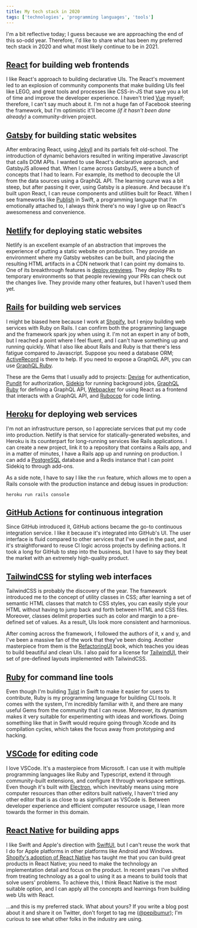 ```yaml
---
title: My tech stack in 2020
tags: ['technologies', 'programming languages', 'tools']
---
```


I'm a bit reflective today;
I guess because we are approaching the end of this so-odd year.
Therefore,
I'd like to share what has been my preferred tech stack in 2020 and what most likely continue to be in 2021.

## [React](https://reactjs.org) for building web frontends

I like React's approach to building declarative UIs.
The React's movement led to an explosion of community components that make building UIs feel like LEGO,
and great tools and processes like CSS-in-JS that save you a lot of time and improve the developer experience.
I haven't tried [Vue](https://vuejs.org) myself;
therefore,
I can't say much about it.
I'm not a huge fan of Facebook steering the framework,
but I'm optimistic it'll become _(if it hasn't been done already)_ a community-driven project.

## [Gatsby](https://www.gatsbyjs.com) for building static websites

After embracing React,
using [Jekyll](https://jekyllrb.com) and its partials felt old-school.
The introduction of dynamic behaviors resulted in writing imperative Javascript that calls DOM APIs.
I wanted to use React's declarative approach,
and GatsbyJS allowed that.
When I came across GatsbyJS,
were a bunch of concepts that I had to learn.
For example, its method to decouple the UI from the data sources using a GraphQL API.
The learning curve was a bit steep,
but after passing it over,
using Gatsby is a pleasure.
And because it's built upon React,
I can reuse components and utilities built for React.
When I see frameworks like [Publish](https://github.com/JohnSundell/Publish) in Swift,
a programming language that I'm emotionally attached to,
I always think there's no way I give up on React's awesomeness and convenience.

## [Netlify](https://netlify.com) for deploying static websites

Netlify is an excellent example of an abstraction that improves the experience of putting a static website on production.
They provide an environment where my Gatsby websites can be built,
and placing the resulting HTML artifacts in a CDN network that I can point my domains to.
One of its breakthrough features is [deploy previews](https://www.netlify.com/tags/deploy-previews/).
They deploy PRs to temporary environments so that people reviewing your PRs can check out the changes live.
They provide many other features,
but I haven't used them yet.

## [Rails](https://rubyonrails.org) for building web services

I might be biased here because I work at [Shopify](https://shopify.com),
but I enjoy building web services with Ruby on Rails.
I can confirm both the programming language and the framework spark joy when using it.
I'm not an expert in any of both,
but I reached a point where I feel fluent,
and I can't have something up and running quickly.
What I also like about Rails and Ruby is that there's less fatigue compared to Javascript.
Suppose you need a database ORM;
[ActiveRecord](https://guides.rubyonrails.org/active_record_basics.html) is there to help.
If you need to expose a GraphQL API, you can use [GraphQL Ruby](https://graphql-ruby.org).

These are the Gems that I usually add to projects:
[Devise](https://github.com/heartcombo/devise) for authentication,
[Pundit](https://github.com/varvet/pundit) for authorization,
[Sidekiq](https://sidekiq.org) for running background jobs,
[GraphQL Ruby](https://graphql-ruby.org) for defining a GraphQL API,
[Webpacker](https://github.com/rails/webpacker) for using React as a frontend that interacts with a GraphQL API,
and [Rubocop](https://github.com/rubocop-hq/rubocop) for code linting.

## [Heroku](https://heroku.com) for deploying web services

I'm not an infrastructure person, so I appreciate services that put my code into production.
Netlify is that service for statically-generated websites,
and Heroku is its counterpart for long-running services like Rails applications.
I can create a new project,
link it to a repository that contains a Rails app,
and in a matter of minutes,
I have a Rails app up and running on production.
I can add a [PostgreSQL](https://postgresql.org) database and a Redis instance that I can point Sidekiq to through add-ons.

As a side note,
I have to say I like the `run` feature,
which allows me to open a Rails console with the production instance and debug issues in production:

```
heroku run rails console
```

## [GitHub Actions](https://github.com/features/actions) for continuous integration

Since GitHub introduced it,
GitHub actions became the go-to continuous integration service.
I like it because it's integrated into GitHub's UI.
The user interface is fluid compared to other services that I've used in the past,
and it's straightforward to reuse CI logic across projects by defining actions.
It took a long for GitHub to step into the business,
but I have to say they beat the market with an extremely high-quality product.

## [TailwindCSS](https://tailwindcss.com) for styling web interfaces

TailwindCSS is probably the discovery of the year.
The framework introduced me to the concept of utility classes in CSS;
after learning a set of semantic HTML classes that match to CSS styles,
you can easily style your HTML without having to jump back and forth between HTML and CSS files.
Moreover, classes delimit properties such as color and margin to a pre-defined set of values.
As a result, UIs look more consistent and harmonious.

After coming across the framework,
I followed the authors of it,
x and y,
and I've been a massive fan of the work that they've been doing.
Another masterpiece from them is the [RefactoringUI](http://tailwindcss.com) book,
which teaches you ideas to build beautiful and clean UIs.
I also paid for a license for [TailwindUI](https://tailwindui.com/components),
their set of pre-defined layouts implemented with TailwindCSS.

## [Ruby](https://www.ruby-lang.org/en/) for command line tools

Even though I'm building [Tuist](https://tuist.io) in Swift to make it easier for users to contribute,
Ruby is my programming language for building CLI tools.
It comes with the system,
I'm incredibly familiar with it,
and there are many useful Gems from the community that I can reuse.
Moreover,
its dynamism makes it very suitable for experimenting with ideas and workflows.
Doing something like that in Swift would require going through Xcode and its compilation cycles,
which takes the focus away from prototyping and hacking.

## [VSCode](https://code.visualstudio.com) for editing code

I love VSCode. It's a masterpiece from Microsoft. I can use it with multiple programming languages like Ruby and Typescript, extend it through community-built extensions, and configure it through workspace settings. Even though it's built with [Electron](https://electronjs.org), which inevitably means using more computer resources than other editors built natively, I haven't tried any other editor that is as close to as significant as VSCode is. Between developer experience and efficient computer resource usage, I lean more towards the former in this domain.

## [React Native](https://reactnative.dev) for building apps

I like Swift and Apple's direction with [SwiftUI](https://developer.apple.com/xcode/swiftui/),
but I can't reuse the work that I do for Apple platforms in other platforms like Android and Windows.
[Shopify's adoption of React Native](https://shopify.engineering/react-native-future-mobile-shopify) has taught me that you can build great products in React Native;
you need to make the technology an implementation detail and focus on the product.
In recent years I've shifted from treating technology as a goal to using it as a means to build tools that solve users' problems.
To achieve this,
I think React Native is the most suitable option,
and I can apply all the concepts and learnings from building web UIs with React.

...and this is my preferred stack.
What about yours?
If you write a blog post about it and share it on Twitter,
don't forget to tag me ([@pepibumur](https://twitter.com/pepicrft));
I'm curious to see what other folks in the industry are using.

